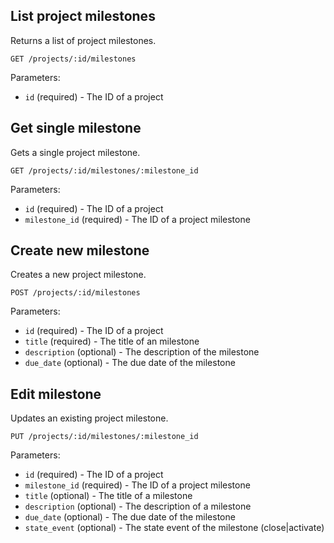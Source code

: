 ## List project milestones

Returns a list of project milestones.

```
GET /projects/:id/milestones
```

Parameters:

+ `id` (required) - The ID of a project


## Get single milestone

Gets a single project milestone.

```
GET /projects/:id/milestones/:milestone_id
```

Parameters:

+ `id` (required) - The ID of a project
+ `milestone_id` (required) - The ID of a project milestone


## Create new milestone

Creates a new project milestone.

```
POST /projects/:id/milestones
```

Parameters:

+ `id` (required) - The ID of a project
+ `title` (required) - The title of an milestone
+ `description` (optional) - The description of the milestone
+ `due_date` (optional) - The due date of the milestone


## Edit milestone

Updates an existing project milestone.

```
PUT /projects/:id/milestones/:milestone_id
```

Parameters:

+ `id` (required) - The ID of a project
+ `milestone_id` (required) - The ID of a project milestone
+ `title` (optional) - The title of a milestone
+ `description` (optional) - The description of a milestone
+ `due_date` (optional) - The due date of the milestone
+ `state_event` (optional) - The state event of the milestone (close|activate)

